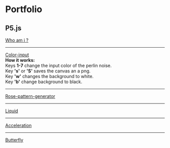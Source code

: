 # Portfolio

## P5.js
[Who am i ?](https://ellamcmorrow.github.io/who-am-i/)<br/>
***
[Color-input](https://ellamcmorrow.github.io/color-input/)</br>
**How it works:** </br>
 Keys **1-7** change the input color of the perlin noise. </br>
 Key **'s'** or **'S'** saves the canvas an a png. </br>
 Key **'w'** changes the background to white.</br>
 Key **'b'** change background to black.</br>
***

[Rose-pattern-generator](https://ellamcmorrow.github.io/p5_RoseGenerator/) <br/>
***
[Liquid](https://ellamcmorrow.github.io/liquids/index.html) <br/>
***

[Acceleration](https://ellamcmorrow.github.io/acceleration-towards-mouse/) <br/>
***
[Butterfly](https://ellamcmorrow.github.io/butterfly/) <br/>



